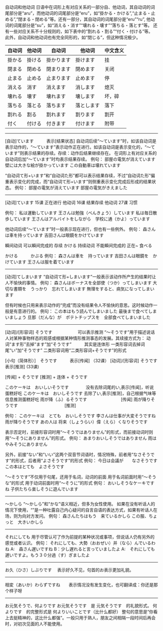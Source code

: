 自动词和他动词
日语中在词形上有对应关系的一部分自、他动词，其自动词的词尾部分是“aru”，而他动词的词尾部分是“eru”，如“掛かる・かける”,“止まる・止める”,“閉まる・閉める”等。还有一部分，其自动词的词尾部分是“eru”“ru”, 他动词的词尾部分是“su”，如“消える・消す”“壊れる・壊す”“落ちる・落とす”等。
还有一些对应关系不十分规则的，如下表中的“割れる・割る”“付く・付ける”等。
此外，自动词和他动词也有完全同形的，如“閉じる”，但这种情况极少。

|自动词|他动词|自动词|他动词|中文含义|
|-|-|-|-|-|
|掛かる|掛ける|掛かります|掛けます|挂|
|閉まる|閉める|閉まります|閉めます|关闭|
|止まる|止める|止まります|止めます|停|
|消える|消す|消えます|消します|熄灭|
|壊れる|壊す|壊れます|壊します|坏，碎|
|落ちる|落とる|落ちます|落とします|落下|
|割れる|割る|割れます|割ります|割开|
|付く|付ける|付きます|付けます|附带|

------
[自动]ています　　　表示[结果状态]
自动词后续“～ています”时，如该自动词是表示动作的，“～ています”表示动作正在进行。如该自动词是表示变化的，“～ています”则表示结果的存续。存续：动作后结果继续存在。
在词形上有对应关系的自动词后加“～ています”时均表示结果存续。
例句：
部屋の電気が消えています
壁には大きな絵が掛かっています
この自動車は壊れています

“自动词て形+います”和“自动词た形”都可以表示结果存续，不过“自动词た形”偏重表示变化的完成，而“自动词て形+います”则侧重表示变化完成后形成的结果状态。
例句：
部屋の電気が消えています
部屋の電気がきえました

------
[动词]ています
15课  正在进行     他动词
16课  结果存续     他动词
27课  习惯

例句：
私は運動しています
王さんは勉強（べんきょう）しています
私は毎日散歩しています
王さんはアルバイトをしながら　学校に通（かよ）っています

他动词后续“～ています”时一般表示现在进行，但也有一些例外。
例句：
森さんは車を持っています
吉田さんは眼鏡をかけています

瞬间动词   可以瞬间完成的    存续      かける
持续动词   不能瞬间完成的    正在~     食べる

かける　　　かぶる
例句：
森さんは車を　持っています
吉田さんは眼鏡を　かけています
王さんは服を着ています

------
[动词]てしまいます
“自动词て形+しまいます”一般表示该动作所产生的结果时让人不愉快的事情。
例句：
森さんはボーナスを全部使（つか）ってしまいます
大切な書類を　うっかり　忘れてしまいます
無理をすると、病気になってしまいます

但有时候也只用来表示动作的“完成”而没有结果令人不愉快的意思。这时候动作一般是有意进行的。
例句：
この本はもう読んでしまいました
最後まで食べてしまいましょう
旦那（だんな）が　ポテトチップスを　全部食べてしまいました

------
[动词]/[形容词] そうです　　　　　　可以表示推测
“～そうです”用于描述说话人对某种事物样态的观感或根据某种情形推测事态的发展。其续接方式为： 动词“ます形”去掉“ます”加“そうです”　　　其实是连体形
一类形容词去掉词尾“い”加“そうです”
二类形容词用“二类形容词+そうです”的形式

[小句（简体形）]　そうです　　　表示[传闻]   （32课）
[动词]/[形容词] そうです　　　表示[推测]     (33课)

[传闻] + そうです
[推测] + 连体 + そうです

このケーキは　おいしいそうです　　　　没有去除词尾的い,表示[传闻]，听说蛋糕好吃
このケーキは　おいしそうです         去除了い,表示[推测]，自己根据气味等信息推测蛋糕好吃
雨が降（ふ）るそうです　　　　　　　　[传闻]
雨が降りそうです　　　　　　　　　　　[推测]

例句：
このケーキは　とても　おいしそうです
李さんは仕事が大変そうですね
雨が降りそうです
あの人は 将来（しょうらい）偉（えら）くなりそうです

表示否定时，前接形容词时用“～そうではありません”的形式，而前接动词时则用“～そうにありません”的形式。
例句：
あまりおいしそうではありません
雨はやみそうにありません

另外，前接“ない”和“いい”这两个双音节词语时，情况特殊，前者用“なさそうです”的形式，后者用“よさそうです”的形式
例句：
今日は会議が　　なさそうです
この本はとても　よさそうです

“～そうです”不仅用于句尾，还用于名词，动词的前面
用于名词前面时用“～そうな”的形式
用于动词前面时用“～そうに”的形式
例句：
おいしそうなケーキですね
子供たちら楽しそうに遊んでいます

------
～かしら
“～かしら”和“かな”语义相近，但多为女性使用。
如果在没有听话人的情况下使用，“”是一种吐露自己内心疑问的自言自语的表达方式，如果有听话人在场，则为向对方发问。
例句：
森さんたちはもう　来ているかしら
この服、ちょっと　大きいかしら

------
それにしても
用于尽管认可了作为前提的某种状况或事项，但说话人仍有另外的感觉或者认识。
例句：
それにしても、大勢（おおぜい）并（なら）んでいるわね
A:　森さん遅いですね
B：少し遅れると言っていましたよ
A:　それにしても遅いですよ。もう３０分過（す）ぎましたよ

------
お久（ひさ）しぶりです　 表示好久不见，句首的お表示更加礼貌。

------
相変（あいか）わらずですね　　表示情况没有发生变化，也可翻译成：你还是那个样子呀

------
お元気そうで、何よりです
お元気そうです　是  元気そうです　的礼貌形式。
何よりです　的完整形式是 何よりいいことです（比什么都好）
整句的意思是“你看上去挺精神的，这比什么都强”。一般只用于熟人，朋友之间相隔一段时间后再会时，对初次见面的人不能使用。